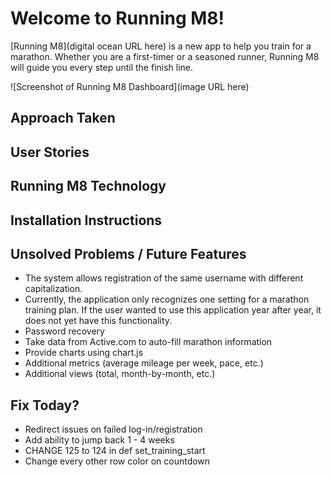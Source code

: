 # Welcome to Running M8!

[Running M8](digital ocean URL here) is a new app to help you train for a marathon. Whether you are a first-timer or a seasoned runner, Running M8 will guide you every step until the finish line.

![Screenshot of Running M8 Dashboard](image URL here)

## Approach Taken


## User Stories

## Running M8 Technology

## Installation Instructions

## Unsolved Problems / Future Features
 * The system allows registration of the same username with different capitalization.
 * Currently, the application only recognizes one setting for a marathon training plan. If the user wanted to use this application year after year, it does not yet have this functionality.
 * Password recovery
 * Take data from Active.com to auto-fill marathon information
 * Provide charts using chart.js
 * Additional metrics (average mileage per week, pace, etc.)
 * Additional views (total, month-by-month, etc.)

## Fix Today?
 * Redirect issues on failed log-in/registration
 * Add ability to jump back 1 - 4 weeks
 * CHANGE 125 to 124 in def set_training_start
 * Change every other row color on countdown

